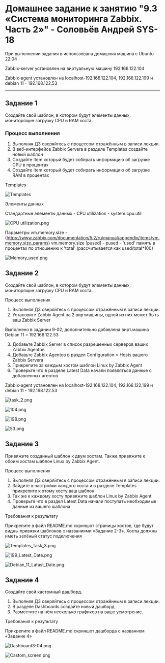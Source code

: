 # Домашнее задание к занятию "9.3 «Система мониторинга Zabbix. Часть 2»" - Соловьёв Андрей SYS-18

При выполнении задания в  использована домашняя машина c Ubuntu 22.04

Zabbix-server установлен на  виртуальную машину 192.168.122.104 

Zabbix-agent установлен на localhost-192.168.122.104, 192.168.122.199 и debian 11 - 192.168.122.53

---

## Задание 1

Создайте свой шаблон, в котором будут элементы данных, мониторящие загрузку CPU и RAM хоста.

### Процесс выполнения

1. Выполняя ДЗ сверяйтесь с процессом отражённым в записи лекции.
2. В веб-интерфейсе Zabbix Servera в разделе Templates создайте новый шаблон
3. Создайте Item который будет собирать информацию об загрузке CPU в процентах
4. Создайте Item который будет собирать информацию об загрузке RAM в процентах

Templates

![Templates](https://github.com/Andrewsolo1969/9-03-hw/blob/main/img/Templates.png)

Элементы данных

Стандартные элементы данных - CPU utilization - system.cpu.util 

![CPU utilization.png](https://github.com/Andrewsolo1969/9-03-hw/blob/main/img/CPU_utilization.png)

Параметры vm.memory.size - (https://www.zabbix.com/documentation/5.2/ru/manual/appendix/items/vm.memory.size_params)
vm.memory.size [pused] - pused - 'used' память в процентах по отношению к 'total' (рассчитывается как used/total*100)

![Memory_used.png](https://github.com/Andrewsolo1969/9-03-hw/blob/main/img/Memory_used.png)


## Задание 2

Создайте свой шаблон, в котором будут элементы данных, мониторящие загрузку CPU и RAM хоста.

Процесс выполнения

1. Выполняя ДЗ сверяйтесь с процессом отражённым в записи лекции.
2. Установите Zabbix Agent на 2 виртмашины, одной из них может быть ваш Zabbix Server

Выполнено в задании 9-02, дополнительно добавлена вирт.машина Debian 11 = 192.168.122.53

3. Добавьте Zabbix Server в список разрешенных серверов ваших Zabbix Agentов
4. Добавьте Zabbix Agentов в раздел Configuration > Hosts вашего Zabbix Servera
5. Прикрепите за каждым хостом шаблон Linux by Zabbix Agent
6. Проверьте что в разделе Latest Data начали появляться данные с добавленных агентов

Zabbix-agent установлен на localhost-192.168.122.104, 192.168.122.199 и debian 11 - 192.168.122.53

![task_2.png](https://github.com/Andrewsolo1969/9-03-hw/blob/main/img/task_2.png)

![104.png](https://github.com/Andrewsolo1969/9-03-hw/blob/main/img/104.png)

![198.png](https://github.com/Andrewsolo1969/9-03-hw/blob/main/img/198.png)

![53.png](https://github.com/Andrewsolo1969/9-03-hw/blob/main/img/53.png)

## Задание 3

Привяжите созданный шаблон к двум хостам. Также привяжите к обоим хостам шаблон Linux by Zabbix Agent.

Процесс выполнения

1. Выполняя ДЗ сверяйтесь с процессом отражённым в записи лекции.
2. Зайдите в настройки каждого хоста и в разделе Templates прикрепите к этому хосту ваш шаблон
3. Так же к каждому хосту привяжите шаблон Linux by Zabbix Agent
4. Проверьте что в раздел Latest Data начали поступать необходимые данные из вашего шаблона

Требования к результату

 Прикрепите в файл README.md скриншот страницы хостов, где будут видны привязки шаблонов с названиями «Задание 2-3». Хосты должны иметь зелёный статус подключения

![Templates_Task_3.png](https://github.com/Andrewsolo1969/9-03-hw/blob/main/img/Templates_Task_3.png)


 ![199_Latest_Date.png](https://github.com/Andrewsolo1969/9-03-hw/blob/main/img/199_Latest_Date.png)


 ![Debian_11_Latast_Date.png](https://github.com/Andrewsolo1969/9-03-hw/blob/main/img/Debian_11_Latast_Date.png)

 ## Задание 4

Создайте свой кастомный дашборд.

1. Выполняя ДЗ сверяйтесь с процессом отражённым в записи лекции.
2. В разделе Dashboards создайте новый дашборд
3. Разместите на нём несколько графиков на ваше усмотрение.

Требования к результату

 Прикрепите в файл README.md скриншот дашборда с названием «Задание 4»

 ![Dashboard3-04.png](https://github.com/Andrewsolo1969/9-03-hw/blob/main/img/Dashboard3-04.png)

  ![Castom_screen.png](https://github.com/Andrewsolo1969/9-03-hw/blob/main/img/Castom_screen.png)



 